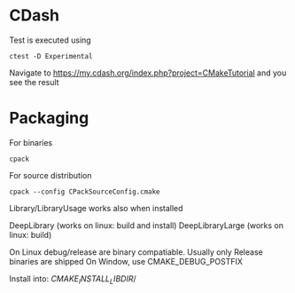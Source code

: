 
CDash
=======
Test is executed using

```
ctest -D Experimental
```
Navigate to 
https://my.cdash.org/index.php?project=CMakeTutorial
and you see the result

Packaging
============
For binaries

``` shell
cpack
```

For source distribution

``` shell
cpack --config CPackSourceConfig.cmake
```

Library/LibraryUsage works also when installed

DeepLibrary (works on linux: build and install)
DeepLibraryLarge (works on linux: build)


On Linux debug/release are binary compatiable. Usually only Release binaries are shipped
On Window, use CMAKE_DEBUG_POSTFIX



Install into: ${CMAKE_INSTALL_LIBDIR}/$<CONFIG> 
